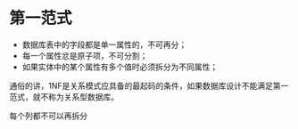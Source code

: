 # 第一范式

* 数据库表中的字段都是单一属性的，不可再分；
* 每一个属性忿是原子项，不可分割；
* 如果实体中的某个属性有多个值时必须拆分为不同属性；

通俗的讲，1NF是关系模式应具备的最起码的条件，如果数据库设计不能满足第一范式，就不称为关系型数据库。

每个列都不可以再拆分

